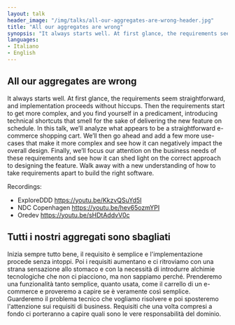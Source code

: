 ```yaml
---
layout: talk
header_image: "/img/talks/all-our-aggregates-are-wrong-header.jpg"
title: "All our aggregates are wrong"
synopsis: "It always starts well. At first glance, the requirements seem straightforward, and implementation proceeds without hiccups. Then the requirements start to get more complex, and you find yourself in a predicament, introducing technical shortcuts that smell for the sake of delivering the new feature on schedule. In this talk, we’ll analyze what appears to be a straightforward e-commerce shopping cart. We’ll then go ahead and add a few more use-cases that make it more complex and see how it can negatively impact the overall design. Finally, we’ll focus our attention on the business needs of these requirements and see how it can shed light on the correct approach to designing the feature. Walk away with a new understanding of how to take requirements apart to build the right software."
languages:
- Italiano
- English
---
```


## All our aggregates are wrong

It always starts well. At first glance, the requirements seem straightforward, and implementation proceeds without hiccups. Then the requirements start to get more complex, and you find yourself in a predicament, introducing technical shortcuts that smell for the sake of delivering the new feature on schedule. In this talk, we’ll analyze what appears to be a straightforward e-commerce shopping cart. We’ll then go ahead and add a few more use-cases that make it more complex and see how it can negatively impact the overall design. Finally, we’ll focus our attention on the business needs of these requirements and see how it can shed light on the correct approach to designing the feature. Walk away with a new understanding of how to take requirements apart to build the right software.

Recordings:

 - ExploreDDD <https://youtu.be/KkzvQSuYd5I>
 - NDC Copenhagen <https://youtu.be/hev65ozmYPI>
 - Oredev <https://youtu.be/sHDtAddvV0c>

## Tutti i nostri aggregati sono sbagliati

Inizia sempre tutto bene, il requisito è semplice e l'implementazione procede senza intoppi. Poi i requisiti aumentano e ci ritroviamo con una strana sensazione allo stomaco e con la necessità di introdurre alchimie tecnologiche che non ci piacciono, ma non sappiamo perché. Prenderemo una funzionalità tanto semplice, quanto usata, come il carrello di un e-commerce e proveremo a capire se è veramente così semplice. Guarderemo il problema tecnico che vogliamo risolvere e poi sposteremo l'attenzione sui requisiti di business. Requisiti che una volta compresi a fondo ci porteranno a capire quali sono le vere responsabilità del dominio.

